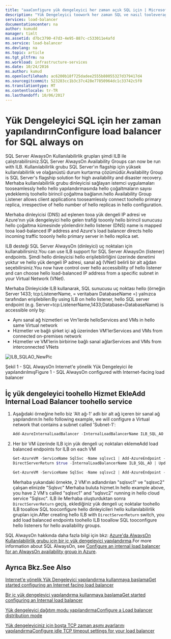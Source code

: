 ```yaml
---
title: "aaaConfigure yük dengeleyici her zaman açık SQL için | Microsoft Docs"
description: "Yük Dengeleyici toowork her zaman SQL ve nasıl tooleverage powershell toocreate yük dengeleyici hello SQL uygulaması için yapılandırın"
services: load-balancer
documentationcenter: na
author: kumudd
manager: timlt
ms.assetid: d7bc3790-47d3-4e95-887c-c533011e4afd
ms.service: load-balancer
ms.devlang: na
ms.topic: article
ms.tgt_pltfrm: na
ms.workload: infrastructure-services
ms.date: 10/24/2016
ms.author: kumud
ms.openlocfilehash: ac6200b18f725dadee2555b80055327d379417d4
ms.sourcegitcommit: 523283cc1b3c37c428e77850964dc1c33742c5f0
ms.translationtype: MT
ms.contentlocale: tr-TR
ms.lasthandoff: 10/06/2017
---
```

# <a name="configure-load-balancer-for-sql-always-on"></a><span data-ttu-id="f75e0-103">Yük Dengeleyici SQL için her zaman yapılandırın</span><span class="sxs-lookup"><span data-stu-id="f75e0-103">Configure load balancer for SQL always on</span></span>

<span data-ttu-id="f75e0-104">SQL Server AlwaysOn Kullanılabilirlik grupları şimdi ILB ile çalıştırabilirsiniz.</span><span class="sxs-lookup"><span data-stu-id="f75e0-104">SQL Server AlwaysOn Availability Groups can now be run with ILB.</span></span> <span data-ttu-id="f75e0-105">Kullanılabilirlik grubu SQL Server'ın flagship için yüksek kullanılabilirlik ve olağanüstü durum kurtarma çözümüdür.</span><span class="sxs-lookup"><span data-stu-id="f75e0-105">Availability Group is SQL Server's flagship solution for high availability and disaster recovery.</span></span> <span data-ttu-id="f75e0-106">Merhaba kullanılabilirlik grubu dinleyicisi sağlayan istemci uygulamaları tooseamlessly hello hello yapılandırmasında hello çoğaltmaların sayısı yedeklemiş toohello birincil çoğaltma bağlanın.</span><span class="sxs-lookup"><span data-stu-id="f75e0-106">hello Availability Group Listener allows client applications tooseamlessly connect toohello primary replica, irrespective of hello number of hello replicas in hello configuration.</span></span>

<span data-ttu-id="f75e0-107">Merhaba dinleyicisi (DNS) ad eşlenen tooa yük dengeli IP adresi ve Azure'nın yük dengeleyici hello gelen trafiği tooonly hello birincil sunucusu hello çoğaltma kümesinde yönlendirir.</span><span class="sxs-lookup"><span data-stu-id="f75e0-107">hello listener (DNS) name is mapped tooa load-balanced IP address and Azure's load balancer directs hello incoming traffic tooonly hello primary server in hello replica set.</span></span>

<span data-ttu-id="f75e0-108">ILB desteği SQL Server AlwaysOn (dinleyici) uç noktaları için kullanabilirsiniz.</span><span class="sxs-lookup"><span data-stu-id="f75e0-108">You can use ILB support for SQL Server AlwaysOn (listener) endpoints.</span></span> <span data-ttu-id="f75e0-109">Şimdi hello dinleyicisi hello erişilebilirliğini üzerinde denetimi yoktur ve hello yük dengeli IP adresi, sanal ağ (VNet) belirli bir alt ağdan seçebilirsiniz.</span><span class="sxs-lookup"><span data-stu-id="f75e0-109">You now have control over hello accessibility of hello listener and can choose hello load-balanced IP address from a specific subnet in your Virtual Network (VNet).</span></span>

<span data-ttu-id="f75e0-110">Merhaba Dinleyicide ILB kullanarak, SQL sunucusu uç noktası hello (örneğin Server 1433; tcp:ListenerName, = veritabanı DatabaseName =) yalnızca tarafından erişilebilen:</span><span class="sxs-lookup"><span data-stu-id="f75e0-110">By using ILB on hello listener, hello SQL server endpoint (e.g. Server=tcp:ListenerName,1433;Database=DatabaseName) is accessible only by:</span></span>

* <span data-ttu-id="f75e0-111">Aynı sanal ağ hizmetleri ve Vm'lerde hello</span><span class="sxs-lookup"><span data-stu-id="f75e0-111">Services and VMs in hello same Virtual network</span></span>
* <span data-ttu-id="f75e0-112">Hizmetler ve bağlı şirket içi ağ üzerinden VM'ler</span><span class="sxs-lookup"><span data-stu-id="f75e0-112">Services and VMs from connected on-premises network</span></span>
* <span data-ttu-id="f75e0-113">Hizmetler ve VM'lerin birbirine bağlı sanal ağlar</span><span class="sxs-lookup"><span data-stu-id="f75e0-113">Services and VMs from interconnected VNets</span></span>

![ILB_SQLAO_NewPic](./media/load-balancer-configure-sqlao/sqlao1.png)

<span data-ttu-id="f75e0-115">Şekil 1 - SQL AlwaysOn Internet'e yönelik Yük Dengeleyici ile yapılandırılmış</span><span class="sxs-lookup"><span data-stu-id="f75e0-115">Figure 1 - SQL AlwaysOn configured with Internet-facing load balancer</span></span>

## <a name="add-internal-load-balancer-toohello-service"></a><span data-ttu-id="f75e0-116">İç yük dengeleyici toohello Hizmet Ekle</span><span class="sxs-lookup"><span data-stu-id="f75e0-116">Add Internal Load Balancer toohello service</span></span>

1. <span data-ttu-id="f75e0-117">Aşağıdaki örneğine hello biz 'Alt ağ-1' adlı bir alt ağ içeren bir sanal ağ yapılandırın:</span><span class="sxs-lookup"><span data-stu-id="f75e0-117">In hello following example, we will configure a Virtual network that contains a subnet  called 'Subnet-1':</span></span>

    ```powershell
    Add-AzureInternalLoadBalancer -InternalLoadBalancerName ILB_SQL_AO -SubnetName Subnet-1 -ServiceName SqlSvc
    ```
2. <span data-ttu-id="f75e0-118">Her bir VM üzerinde ILB için yük dengeli uç noktaları ekleme</span><span class="sxs-lookup"><span data-stu-id="f75e0-118">Add load balanced endpoints for ILB on each VM</span></span>

    ```powershell
    Get-AzureVM -ServiceName SqlSvc -Name sqlsvc1 | Add-AzureEndpoint -Name "LisEUep" -LBSetName "ILBSet1" -Protocol tcp -LocalPort 1433 -PublicPort 1433 -ProbePort 59999 -ProbeProtocol tcp -ProbeIntervalInSeconds 10 -
    DirectServerReturn $true -InternalLoadBalancerName ILB_SQL_AO | Update-AzureVM

    Get-AzureVM -ServiceName SqlSvc -Name sqlsvc2 | Add-AzureEndpoint -Name "LisEUep" -LBSetName "ILBSet1" -Protocol tcp -LocalPort 1433 -PublicPort 1433 -ProbePort 59999 -ProbeProtocol tcp -ProbeIntervalInSeconds 10 -DirectServerReturn $true -InternalLoadBalancerName ILB_SQL_AO | Update-AzureVM
    ```

    <span data-ttu-id="f75e0-119">Merhaba yukarıdaki örnekte, 2 VM'ın adlandırılan "sqlsvc1" ve "sqlsvc2" çalışan elinizde "Sqlsvc" Merhaba buluta hizmet.</span><span class="sxs-lookup"><span data-stu-id="f75e0-119">In hello example above, you have 2 VM's called "sqlsvc1" and "sqlsvc2" running in hello cloud service "Sqlsvc".</span></span> <span data-ttu-id="f75e0-120">ILB ile Merhaba oluşturduktan sonra `DirectServerReturn` geçiş, eklediğiniz yük dengeli uç noktalar toohello ILB tooallow SQL tooconfigure hello dinleyicileri hello kullanılabilirlik grupları için.</span><span class="sxs-lookup"><span data-stu-id="f75e0-120">After creating hello ILB with `DirectServerReturn` switch, you add load balanced endpoints toohello ILB tooallow SQL tooconfigure hello listeners for hello availability groups.</span></span>

<span data-ttu-id="f75e0-121">SQL AlwaysOn hakkında daha fazla bilgi için bkz: [Azure'da AlwaysOn Kullanılabilirlik grubu için bir iç yük dengeleyici yapılandırma](../virtual-machines/windows/sql/virtual-machines-windows-portal-sql-alwayson-int-listener.md).</span><span class="sxs-lookup"><span data-stu-id="f75e0-121">For more information about SQL AlwaysOn, see [Configure an internal load balancer for an AlwaysOn availability group in Azure](../virtual-machines/windows/sql/virtual-machines-windows-portal-sql-alwayson-int-listener.md).</span></span>

## <a name="see-also"></a><span data-ttu-id="f75e0-122">Ayrıca Bkz.</span><span class="sxs-lookup"><span data-stu-id="f75e0-122">See Also</span></span>
[<span data-ttu-id="f75e0-123">Internet'e yönelik Yük Dengeleyici yapılandırma kullanmaya başlama</span><span class="sxs-lookup"><span data-stu-id="f75e0-123">Get started configuring an Internet facing load balancer</span></span>](load-balancer-get-started-internet-arm-ps.md)

[<span data-ttu-id="f75e0-124">Bir iç yük dengeleyici yapılandırma kullanmaya başlama</span><span class="sxs-lookup"><span data-stu-id="f75e0-124">Get started configuring an Internal load balancer</span></span>](load-balancer-get-started-ilb-arm-ps.md)

[<span data-ttu-id="f75e0-125">Yük dengeleyici dağıtım modu yapılandırma</span><span class="sxs-lookup"><span data-stu-id="f75e0-125">Configure a Load balancer distribution mode</span></span>](load-balancer-distribution-mode.md)

[<span data-ttu-id="f75e0-126">Yük dengeleyiciniz için boşta TCP zaman aşımı ayarlarını yapılandırma</span><span class="sxs-lookup"><span data-stu-id="f75e0-126">Configure idle TCP timeout settings for your load balancer</span></span>](load-balancer-tcp-idle-timeout.md)
